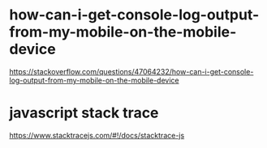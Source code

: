 # how-can-i-get-console-log-output-from-my-mobile-on-the-mobile-device

https://stackoverflow.com/questions/47064232/how-can-i-get-console-log-output-from-my-mobile-on-the-mobile-device


# javascript stack trace 
https://www.stacktracejs.com/#!/docs/stacktrace-js

